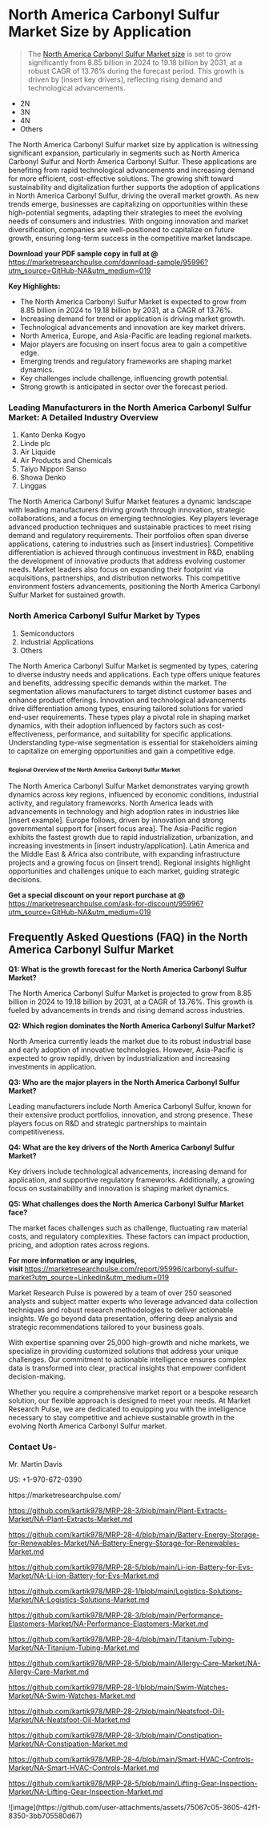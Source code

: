 <h1>North America Carbonyl Sulfur Market&nbsp;Size by Application</h1><blockquote><p>The <a href="https://marketresearchpulse.com/download-sample/95996?utm_source=GitHub-NA&amp;utm_medium=019">North America Carbonyl Sulfur Market size</a> is set to grow significantly from 8.85 billion in 2024 to 19.18 billion by 2031, at a robust CAGR of 13.76% during the forecast period. This growth is driven by [insert key drivers], reflecting rising demand and technological advancements.</p></blockquote><ul><li>2N<li> 3N<li> 4N<li> Others</li></ul><p>The North America Carbonyl Sulfur market size by application is witnessing significant expansion, particularly in segments such as North America Carbonyl Sulfur and North America Carbonyl Sulfur. These applications are benefiting from rapid technological advancements and increasing demand for more efficient, cost-effective solutions. The growing shift toward sustainability and digitalization further supports the adoption of applications in North America Carbonyl Sulfur, driving the overall market growth. As new trends emerge, businesses are capitalizing on opportunities within these high-potential segments, adapting their strategies to meet the evolving needs of consumers and industries. With ongoing innovation and market diversification, companies are well-positioned to capitalize on future growth, ensuring long-term success in the competitive market landscape.</p><p><strong>Download your PDF sample copy in full at @ </strong><a href="https://marketresearchpulse.com/download-sample/95996?utm_source=GitHub-NA&amp;utm_medium=019">https://marketresearchpulse.com/download-sample/95996?utm_source=GitHub-NA&amp;utm_medium=019</a></p><p><strong>Key Highlights: </strong></p><ul><li>The North America Carbonyl Sulfur Market is expected to grow from 8.85 billion in 2024 to 19.18 billion by 2031, at a CAGR of 13.76%.</li><li>Increasing demand for trend or application is driving market growth.</li><li>Technological advancements and innovation are key market drivers.</li><li>North America, Europe, and Asia-Pacific are leading regional markets.</li><li>Major players are focusing on insert focus area to gain a competitive edge.</li><li>Emerging trends and regulatory frameworks are shaping market dynamics.</li><li>Key challenges include challenge, influencing growth potential.</li><li>Strong growth is anticipated in sector over the forecast period.</li></ul><h3>Leading Manufacturers in the North America Carbonyl Sulfur Market: A Detailed Industry Overview</h3><ol><li>Kanto Denka Kogyo</li><li>Linde plc</li><li>Air Liquide</li><li>Air Products and Chemicals</li><li>Taiyo Nippon Sanso</li><li>Showa Denko</li><li>Linggas</li></ol><div class="flex max-w-full flex-col flex-grow"><div class="min-h-8 text-message flex w-full flex-col items-end gap-2 whitespace-normal break-words [.text-message+&amp;]:mt-5" dir="auto" data-message-author-role="assistant" data-message-id="fd8432e4-4910-450d-b182-61b7bfb0a01f" data-message-model-slug="gpt-4o"><div class="flex w-full flex-col gap-1 empty:hidden first:pt-[3px]"><div class="markdown prose w-full break-words dark:prose-invert light"><p>The North America Carbonyl Sulfur Market features a dynamic landscape with leading manufacturers driving growth through innovation, strategic collaborations, and a focus on emerging technologies. Key players leverage advanced production techniques and sustainable practices to meet rising demand and regulatory requirements. Their portfolios often span diverse applications, catering to industries such as [insert industries]. Competitive differentiation is achieved through continuous investment in R&amp;D, enabling the development of innovative products that address evolving customer needs. Market leaders also focus on expanding their footprint via acquisitions, partnerships, and distribution networks. This competitive environment fosters advancements, positioning the North America Carbonyl Sulfur Market for sustained growth.</p></div></div></div></div><h3>North America Carbonyl Sulfur Market by Types</h3><ol><li>Semiconductors<li> Industrial Applications<li> Others</li></ol><div class="flex max-w-full flex-col flex-grow"><div class="min-h-8 text-message flex w-full flex-col items-end gap-2 whitespace-normal break-words [.text-message+&amp;]:mt-5" dir="auto" data-message-author-role="assistant" data-message-id="084470be-0bb7-4664-bddf-5156b4f41249" data-message-model-slug="gpt-4o-mini"><div class="flex w-full flex-col gap-1 empty:hidden first:pt-[3px]"><div class="markdown prose w-full break-words dark:prose-invert light"><p>The North America Carbonyl Sulfur Market is segmented by types, catering to diverse industry needs and applications. Each type offers unique features and benefits, addressing specific demands within the market. The segmentation allows manufacturers to target distinct customer bases and enhance product offerings. Innovation and technological advancements drive differentiation among types, ensuring tailored solutions for varied end-user requirements. These types play a pivotal role in shaping market dynamics, with their adoption influenced by factors such as cost-effectiveness, performance, and suitability for specific applications. Understanding type-wise segmentation is essential for stakeholders aiming to capitalize on emerging opportunities and gain a competitive edge.</p></div></div></div></div><h3><span style="font-size: 11px;">Regional Overview of the North America Carbonyl Sulfur Market</span></h3><div class="flex max-w-full flex-col flex-grow"><div class="min-h-8 text-message flex w-full flex-col items-end gap-2 whitespace-normal break-words [.text-message+&amp;]:mt-5" dir="auto" data-message-author-role="assistant" data-message-id="e9038762-ce64-4e30-91c9-9bd413514231" data-message-model-slug="gpt-4o-mini"><div class="flex w-full flex-col gap-1 empty:hidden first:pt-[3px]"><div class="markdown prose w-full break-words dark:prose-invert light"><p>The North America Carbonyl Sulfur Market demonstrates varying growth dynamics across key regions, influenced by economic conditions, industrial activity, and regulatory frameworks. North America leads with advancements in technology and high adoption rates in industries like [insert example]. Europe follows, driven by innovation and strong governmental support for [insert focus area]. The Asia-Pacific region exhibits the fastest growth due to rapid industrialization, urbanization, and increasing investments in [insert industry/application]. Latin America and the Middle East &amp; Africa also contribute, with expanding infrastructure projects and a growing focus on [insert trend]. Regional insights highlight opportunities and challenges unique to each market, guiding strategic decisions.</p></div></div></div></div><p><strong>Get a special discount on your report purchase at @ </strong><a href="https://marketresearchpulse.com/ask-for-discount/95996?utm_source=GitHub-NA&amp;utm_medium=019">https://marketresearchpulse.com/ask-for-discount/95996?utm_source=GitHub-NA&amp;utm_medium=019</a></p><h2>Frequently Asked Questions (FAQ) in the North America Carbonyl Sulfur Market</h2><p><strong>Q1: What is the growth forecast for the North America Carbonyl Sulfur Market?</strong></p><p>The North America Carbonyl Sulfur Market is projected to grow from 8.85 billion in 2024 to 19.18 billion by 2031, at a CAGR of 13.76%. This growth is fueled by advancements in trends and rising demand across industries.</p><p><strong>Q2: Which region dominates the North America Carbonyl Sulfur Market?</strong></p><p>North America currently leads the market due to its robust industrial base and early adoption of innovative technologies. However, Asia-Pacific is expected to grow rapidly, driven by industrialization and increasing investments in application.</p><p><strong>Q3: Who are the major players in the North America Carbonyl Sulfur Market?</strong></p><p>Leading manufacturers include North America Carbonyl Sulfur, known for their extensive product portfolios, innovation, and strong presence. These players focus on R&amp;D and strategic partnerships to maintain competitiveness.</p><p><strong>Q4: What are the key drivers of the North America Carbonyl Sulfur Market?</strong></p><p>Key drivers include technological advancements, increasing demand for application, and supportive regulatory frameworks. Additionally, a growing focus on sustainability and innovation is shaping market dynamics.</p><p><strong>Q5: What challenges does the North America Carbonyl Sulfur Market face?</strong></p><p>The market faces challenges such as challenge, fluctuating raw material costs, and regulatory complexities. These factors can impact production, pricing, and adoption rates across regions.</p><p><strong>For more information or any inquiries, visit&nbsp;</strong><a href="https://marketresearchpulse.com/report/95996/carbonyl-sulfur-market?utm_source=Linkedin&utm_medium=019">https://marketresearchpulse.com/report/95996/carbonyl-sulfur-market?utm_source=Linkedin&utm_medium=019</a></p><p>Market Research Pulse is powered by a team of over 250 seasoned analysts and subject matter experts who leverage advanced data collection techniques and robust research methodologies to deliver actionable insights. We go beyond data presentation, offering deep analysis and strategic recommendations tailored to your business goals.</p><p>With expertise spanning over 25,000 high-growth and niche markets, we specialize in providing customized solutions that address your unique challenges. Our commitment to actionable intelligence ensures complex data is transformed into clear, practical insights that empower confident decision-making.</p><p>Whether you require a comprehensive market report or a bespoke research solution, our flexible approach is designed to meet your needs. At Market Research Pulse, we are dedicated to equipping you with the intelligence necessary to stay competitive and achieve sustainable growth in the evolving North America Carbonyl Sulfur market.</p><h3><strong>Contact Us-</strong></h3><p>Mr. Martin Davis</p><p>US: +1-970-672-0390</p><p>https://marketresearchpulse.com/</p><p><a href="https://github.com/kartik978/MRP-28-3/blob/main/Plant-Extracts-Market/NA-Plant-Extracts-Market.md">https://github.com/kartik978/MRP-28-3/blob/main/Plant-Extracts-Market/NA-Plant-Extracts-Market.md</a></p><p><a href="https://github.com/kartik978/MRP-28-4/blob/main/Battery-Energy-Storage-for-Renewables-Market/NA-Battery-Energy-Storage-for-Renewables-Market.md">https://github.com/kartik978/MRP-28-4/blob/main/Battery-Energy-Storage-for-Renewables-Market/NA-Battery-Energy-Storage-for-Renewables-Market.md</a></p><p><a href="https://github.com/kartik978/MRP-28-5/blob/main/Li-ion-Battery-for-Evs-Market/NA-Li-ion-Battery-for-Evs-Market.md">https://github.com/kartik978/MRP-28-5/blob/main/Li-ion-Battery-for-Evs-Market/NA-Li-ion-Battery-for-Evs-Market.md</a></p><p><a href="https://github.com/kartik978/MRP-28-1/blob/main/Logistics-Solutions-Market/NA-Logistics-Solutions-Market.md">https://github.com/kartik978/MRP-28-1/blob/main/Logistics-Solutions-Market/NA-Logistics-Solutions-Market.md</a></p><p><a href="https://github.com/kartik978/MRP-28-3/blob/main/Performance-Elastomers-Market/NA-Performance-Elastomers-Market.md">https://github.com/kartik978/MRP-28-3/blob/main/Performance-Elastomers-Market/NA-Performance-Elastomers-Market.md</a></p><p><a href="https://github.com/kartik978/MRP-28-4/blob/main/Titanium-Tubing-Market/NA-Titanium-Tubing-Market.md">https://github.com/kartik978/MRP-28-4/blob/main/Titanium-Tubing-Market/NA-Titanium-Tubing-Market.md</a></p><p><a href="https://github.com/kartik978/MRP-28-5/blob/main/Allergy-Care-Market/NA-Allergy-Care-Market.md">https://github.com/kartik978/MRP-28-5/blob/main/Allergy-Care-Market/NA-Allergy-Care-Market.md</a></p><p><a href="https://github.com/kartik978/MRP-28-1/blob/main/Swim-Watches-Market/NA-Swim-Watches-Market.md">https://github.com/kartik978/MRP-28-1/blob/main/Swim-Watches-Market/NA-Swim-Watches-Market.md</a></p><p><a href="https://github.com/kartik978/MRP-28-2/blob/main/Neatsfoot-Oil-Market/NA-Neatsfoot-Oil-Market.md">https://github.com/kartik978/MRP-28-2/blob/main/Neatsfoot-Oil-Market/NA-Neatsfoot-Oil-Market.md</a></p><p><a href="https://github.com/kartik978/MRP-28-3/blob/main/Constipation-Market/NA-Constipation-Market.md">https://github.com/kartik978/MRP-28-3/blob/main/Constipation-Market/NA-Constipation-Market.md</a></p><p><a href="https://github.com/kartik978/MRP-28-4/blob/main/Smart-HVAC-Controls-Market/NA-Smart-HVAC-Controls-Market.md">https://github.com/kartik978/MRP-28-4/blob/main/Smart-HVAC-Controls-Market/NA-Smart-HVAC-Controls-Market.md</a></p><p><a href="https://github.com/kartik978/MRP-28-5/blob/main/Lifting-Gear-Inspection-Market/NA-Lifting-Gear-Inspection-Market.md">https://github.com/kartik978/MRP-28-5/blob/main/Lifting-Gear-Inspection-Market/NA-Lifting-Gear-Inspection-Market.md</a></p>
![image](https://github.com/user-attachments/assets/75067c05-3605-42f1-8350-3bb705580d67)
